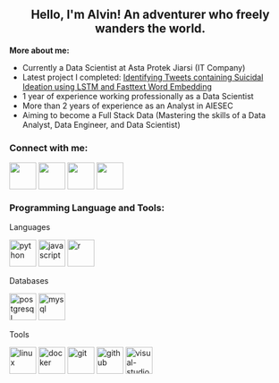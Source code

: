 <h2 align="center">
  Hello, I'm Alvin!
  An adventurer who freely wanders the world. <br>
</h2>

**More about me:**
- Currently a Data Scientist at Asta Protek Jiarsi (IT Company)
- Latest project I completed: [Identifying Tweets containing Suicidal Ideation using LSTM and Fasttext Word Embedding](https://github.com/apricitea/text-suicide-ideation-detection) 
- 1 year of experience working professionally as a Data Scientist
- More than 2 years of experience as an Analyst in AIESEC
- Aiming to become a Full Stack Data (Mastering the skills of a Data Analyst, Data Engineer, and Data Scientist)

<h3 align="left">
  Connect with me:
</h3>

<p align="left">
  <a href="mailto:alvincnataputra@gmail.com" target="blank"><img align="center" src="https://img.icons8.com/color/48/gmail-new.png" width="48" height="48"/></a>
  <a href="https://linkedin.com/in/alvincnataputra" target="blank"><img align="center" src="https://img.icons8.com/fluency/48/linkedin.png" width="48" height="48"/></a>
  <a href="https://www.instagram.com/apeirodonut" target="blank"><img align="center" src="https://img.icons8.com/fluency/48/instagram-new.png" width="48" height="48"/></a>
  <a href="https://apricitea.medium.com/" target="blank"><img align="center" src="https://img.icons8.com/ios-glyphs/48/medium-logo.png" width="48" height="48"/></a>
</p>

<h3 align="left">
  Programming Language and Tools:
</h3>

Languages
<p align="left">
  <img src="https://img.icons8.com/color/48/python--v1.png" width="48" height="48" alt="python">
  <img src="https://img.icons8.com/color/48/javascript--v1.png" width="48" height="48" alt="javascript">
  <img src="https://img.icons8.com/fluency/48/r-project.png" width="48" height="48" alt="r">
</p>

Databases
<p align="left">
  <img src="https://img.icons8.com/color/48/postgreesql.png" width="48" height="48" alt="postgresql">
  <img src="https://img.icons8.com/material-outlined/48/mysql-logo.png" width="48" height="48" alt="mysql">
</p>

Tools
<p align="left">
  <img src="https://img.icons8.com/color/48/linux--v1.png" width="48" height="48" alt="linux">
  <img src="https://img.icons8.com/fluency/48/docker.png" width="48" height="48" alt="docker">
  <img src="https://img.icons8.com/color/48/git.png" width="48" height="48" alt="git">
  <img src="https://img.icons8.com/material-rounded/48/github.png" width="48" height="48" alt="github">
  <img src="https://img.icons8.com/color/48/visual-studio-code-2019.png" width="48" height="48" alt="visual-studio-code">
</p>
